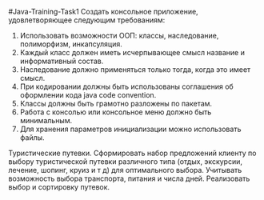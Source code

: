 #Java-Training-Task1
Создать консольное приложение, удовлетворяющее следующим требованиям:

1.	Использовать возможности ООП: классы, наследование, полиморфизм, инкапсуляция.
2.	Каждый класс должен иметь исчерпывающее смысл название и информативный состав.
3.	Наследование должно применяться только тогда, когда это имеет смысл.
4.	При кодировании должны быть использованы соглашения об оформлении кода java code convention.
5.	Классы должны быть грамотно разложены по пакетам.
6.	Работа с консолью или консольное меню должно быть минимальным.
7.	Для хранения параметров инициализации можно использовать файлы.

Туристические путевки. Сформировать набор предложений клиенту по выбору туристической путевки различного типа 
(отдых, экскурсии, лечение, шопинг, круиз и т д) для оптимального выбора. Учитывать возможность выбора транспорта, 
питания и числа дней. Реализовать выбор и сортировку путевок.
